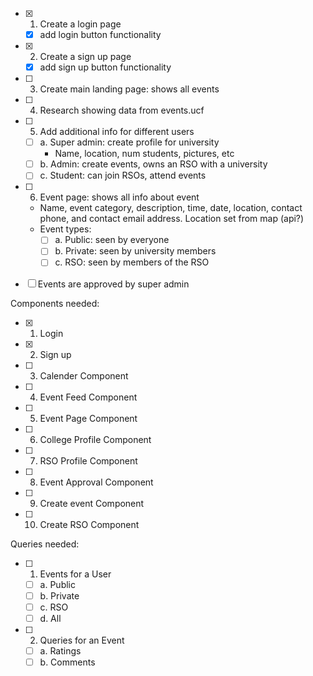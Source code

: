 - [x] 1. Create a login page
  - [X] add login button functionality
- [x] 2. Create a sign up page
  - [X] add sign up button functionality
- [ ] 3. Create main landing page: shows all events
- [ ] 4. Research showing data from events.ucf
- [ ] 5. Add additional info for different users
  - [ ] a. Super admin: create profile for university
    - Name, location, num students, pictures, etc
  - [ ] b. Admin: create events, owns an RSO with a university
  - [ ] c. Student: can join RSOs, attend events
- [ ] 6. Event page: shows all info about event

  - Name, event category, description, time, date, location, contact phone, and contact email address. Location set from map (api?)
  - Event types:
    - [ ] a. Public: seen by everyone
    - [ ] b. Private: seen by university members
    - [ ] c. RSO: seen by members of the RSO

- [ ] Events are approved by super admin

Components needed:

- [X] 1. Login
- [X] 2. Sign up
- [ ] 3. Calender Component
- [ ] 4. Event Feed Component
- [ ] 5. Event Page Component
- [ ] 6. College Profile Component
- [ ] 7. RSO Profile Component
- [ ] 8. Event Approval Component
- [ ] 9. Create event Component
- [ ] 10. Create RSO Component

Queries needed:

- [ ] 1. Events for a User
  - [ ] a. Public
  - [ ] b. Private
  - [ ] c. RSO
  - [ ] d. All
- [ ] 2. Queries for an Event
  - [ ] a. Ratings
  - [ ] b. Comments
